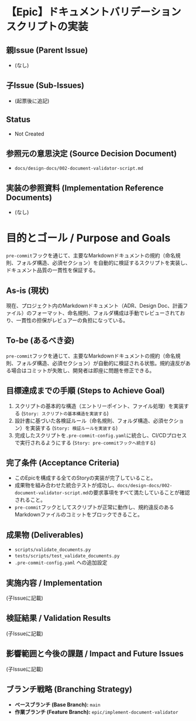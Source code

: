 # 【Epic】ドキュメントバリデーションスクリプトの実装

## 親Issue (Parent Issue)
- (なし)

## 子Issue (Sub-Issues)
- (起票後に追記)

## Status
- Not Created

## 参照元の意思決定 (Source Decision Document)
- `docs/design-docs/002-document-validator-script.md`

## 実装の参照資料 (Implementation Reference Documents)
- (なし)

# 目的とゴール / Purpose and Goals
`pre-commit`フックを通じて、主要なMarkdownドキュメントの規約（命名規則、フォルダ構造、必須セクション）を自動的に検証するスクリプトを実装し、ドキュメント品質の一貫性を保証する。

## As-is (現状)
現在、プロジェクト内のMarkdownドキュメント（ADR、Design Doc、計画ファイル）のフォーマット、命名規則、フォルダ構成は手動でレビューされており、一貫性の担保がレビュアーの負担になっている。

## To-be (あるべき姿)
`pre-commit`フックを通じて、主要なMarkdownドキュメントの規約（命名規則、フォルダ構造、必須セクション）が自動的に検証される状態。規約違反がある場合はコミットが失敗し、開発者は即座に問題を修正できる。

## 目標達成までの手順 (Steps to Achieve Goal)
1. スクリプトの基本的な構造（エントリーポイント、ファイル処理）を実装する (`Story: スクリプトの基本構造を実装する`)
2. 設計書に基づいた各検証ルール（命名規則、フォルダ構造、必須セクション）を実装する (`Story: 検証ルールを実装する`)
3. 完成したスクリプトを`.pre-commit-config.yaml`に統合し、CI/CDプロセスで実行されるようにする (`Story: pre-commitフックへ統合する`)

## 完了条件 (Acceptance Criteria)
- このEpicを構成する全てのStoryの実装が完了していること。
- 成果物を組み合わせた統合テストが成功し、`docs/design-docs/002-document-validator-script.md`の要求事項をすべて満たしていることが確認されること。
- `pre-commit`フックとしてスクリプトが正常に動作し、規約違反のあるMarkdownファイルのコミットをブロックできること。

## 成果物 (Deliverables)
- `scripts/validate_documents.py`
- `tests/scripts/test_validate_documents.py`
- `.pre-commit-config.yaml` への追加設定

## 実施内容 / Implementation
(子Issueに記載)

## 検証結果 / Validation Results
(子Issueに記載)

## 影響範囲と今後の課題 / Impact and Future Issues
(子Issueに記載)

## ブランチ戦略 (Branching Strategy)
- **ベースブランチ (Base Branch):** `main`
- **作業ブランチ (Feature Branch):** `epic/implement-document-validator`